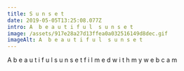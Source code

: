 ```yaml
---
title: S u n s e t
date: 2019-05-05T13:25:08.077Z
intro: A  b e a u t i f u l  s u n s e t
image: /assets/917e28a27d13ffea0a032516149d8dec.gif
imageAlt: A  b e a u t i f u l  s u n s e t
---
```

A  b e a u t i f u l  s u n s e t  f i l m e d   w i t h   m y   w e b c a m
